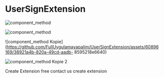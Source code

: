 # UserSignExtension

![component_method](https://github.com/FullUygulamayapalim/UserSignExtension/assets/60896169/6e5ebc4c-f609-49fb-b544-39e7d8b79220)


![component_method](https://github.com/FullUygulamayapalim/UserSignExtension/assets/60896169/1c1c6f93-0372-4d34-aa0c-3c144cd148fe)


![component_method Kopie](https://github.com/FullUygulamayapalim/UserSignExtension/assets/60896169/38921a4b-820a-49cd-aadb-
8595218e6640)

![component_method Kopie 2](https://github.com/FullUygulamayapalim/UserSignExtension/assets/60896169/2f15204e-63ee-4985-8d14-3a2ae8cc3f32)



Create Extension free contact us create extension
